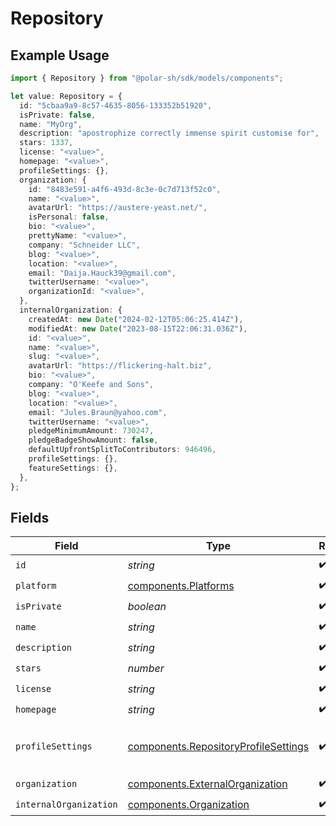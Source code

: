 # Repository

## Example Usage

```typescript
import { Repository } from "@polar-sh/sdk/models/components";

let value: Repository = {
  id: "5cbaa9a9-8c57-4635-8056-133352b51920",
  isPrivate: false,
  name: "MyOrg",
  description: "apostrophize correctly immense spirit customise for",
  stars: 1337,
  license: "<value>",
  homepage: "<value>",
  profileSettings: {},
  organization: {
    id: "8483e591-a4f6-493d-8c3e-0c7d713f52c0",
    name: "<value>",
    avatarUrl: "https://austere-yeast.net/",
    isPersonal: false,
    bio: "<value>",
    prettyName: "<value>",
    company: "Schneider LLC",
    blog: "<value>",
    location: "<value>",
    email: "Daija.Hauck39@gmail.com",
    twitterUsername: "<value>",
    organizationId: "<value>",
  },
  internalOrganization: {
    createdAt: new Date("2024-02-12T05:06:25.414Z"),
    modifiedAt: new Date("2023-08-15T22:06:31.036Z"),
    id: "<value>",
    name: "<value>",
    slug: "<value>",
    avatarUrl: "https://flickering-halt.biz",
    bio: "<value>",
    company: "O'Keefe and Sons",
    blog: "<value>",
    location: "<value>",
    email: "Jules.Braun@yahoo.com",
    twitterUsername: "<value>",
    pledgeMinimumAmount: 730247,
    pledgeBadgeShowAmount: false,
    defaultUpfrontSplitToContributors: 946496,
    profileSettings: {},
    featureSettings: {},
  },
};
```

## Fields

| Field                                                                                        | Type                                                                                         | Required                                                                                     | Description                                                                                  | Example                                                                                      |
| -------------------------------------------------------------------------------------------- | -------------------------------------------------------------------------------------------- | -------------------------------------------------------------------------------------------- | -------------------------------------------------------------------------------------------- | -------------------------------------------------------------------------------------------- |
| `id`                                                                                         | *string*                                                                                     | :heavy_check_mark:                                                                           | N/A                                                                                          |                                                                                              |
| `platform`                                                                                   | [components.Platforms](../../models/components/platforms.md)                                 | :heavy_check_mark:                                                                           | N/A                                                                                          |                                                                                              |
| `isPrivate`                                                                                  | *boolean*                                                                                    | :heavy_check_mark:                                                                           | N/A                                                                                          |                                                                                              |
| `name`                                                                                       | *string*                                                                                     | :heavy_check_mark:                                                                           | N/A                                                                                          | MyOrg                                                                                        |
| `description`                                                                                | *string*                                                                                     | :heavy_check_mark:                                                                           | N/A                                                                                          |                                                                                              |
| `stars`                                                                                      | *number*                                                                                     | :heavy_check_mark:                                                                           | N/A                                                                                          | 1337                                                                                         |
| `license`                                                                                    | *string*                                                                                     | :heavy_check_mark:                                                                           | N/A                                                                                          |                                                                                              |
| `homepage`                                                                                   | *string*                                                                                     | :heavy_check_mark:                                                                           | N/A                                                                                          |                                                                                              |
| `profileSettings`                                                                            | [components.RepositoryProfileSettings](../../models/components/repositoryprofilesettings.md) | :heavy_check_mark:                                                                           | Settings for the repository profile                                                          |                                                                                              |
| `organization`                                                                               | [components.ExternalOrganization](../../models/components/externalorganization.md)           | :heavy_check_mark:                                                                           | N/A                                                                                          |                                                                                              |
| `internalOrganization`                                                                       | [components.Organization](../../models/components/organization.md)                           | :heavy_check_mark:                                                                           | N/A                                                                                          |                                                                                              |